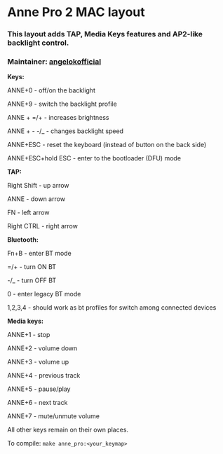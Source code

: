 # Anne Pro 2 MAC layout

### This layout adds TAP, Media Keys features and AP2-like backlight control. 
### Maintainer: [angelokofficial](github.com/angelokofficial)


**Keys:**

ANNE+0 - off/on the backlight

ANNE+9 - switch the backlight profile

ANNE + =/+ - increases brightness

ANNE + - -/_ - changes backlight speed

ANNE+ESC - reset the keyboard (instead of button on the back side)

ANNE+ESC+hold ESC - enter to the bootloader (DFU) mode


**TAP:**

Right Shift - up arrow

ANNE - down arrow

FN - left arrow

Right CTRL - right arrow 


**Bluetooth:**

Fn+B - enter BT mode

=/+ - turn ON BT

-/_ - turn OFF BT

0 - enter legacy BT mode

1,2,3,4 - should work as bt profiles for switch among connected devices


**Media keys:**

ANNE+1 - stop

ANNE+2 - volume down

ANNE+3 - volume up

ANNE+4 - previous track

ANNE+5 - pause/play

ANNE+6 - next track

ANNE+7 - mute/unmute volume


All other keys remain on their own places.

To compile: `make anne_pro:<your_keymap>`
